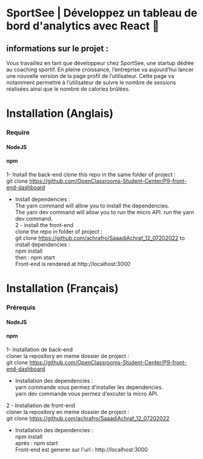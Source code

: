 # SportSee | Développez un tableau de bord d'analytics avec React 👋

##  informations sur le projet : 
 Vous travaillez en tant que développeur chez SportSee, une startup dédiée au coaching sportif. En pleine croissance, l’entreprise va aujourd’hui lancer une nouvelle version de la page profil de l’utilisateur. Cette page va notamment permettre à l’utilisateur de suivre le nombre de sessions réalisées ainsi que le nombre de calories brûlées.


# Installation (Anglais)
### Require
#### NodeJS 
#### npm

1- Install the back-end
clone this repo in the same folder of project :  
git clone https://github.com/OpenClassrooms-Student-Center/P9-front-end-dashboard
 - Install dependencies :   
  The yarn command will allow you to install the dependencies.  
The yarn dev command will allow you to run the micro API.
run the yarn dev command.  
2 - install the front-end    
clone the repo in folder of project :     
git clone https://github.com/achrafro/SaaadiAchraf_12_07202022
to install dependencies :  
npm install  
then : npm start  
Front-end is  rendered at  http://localhost:3000   

# Installation (Français)

### Prérequis
#### NodeJS 
#### npm

1- Installation de back-end  
cloner la repository en meme dossier de project :   
git clone https://github.com/OpenClassrooms-Student-Center/P9-front-end-dashboard  
 - Installation des dependencies :   
    yarn commande vous permez d'installer les dependencies.  
   yarn dev commande vous permez d'excuter la micro API.  
 
2 - Installation de front-end  
cloner la repository en meme dossier de project :   
git clone https://github.com/achrafro/SaaadiAchraf_12_07202022  
 - Installation des dependencies :   
npm install  
aprés : npm start  
Front-end est generer sur l'url :  http://localhost:3000   
